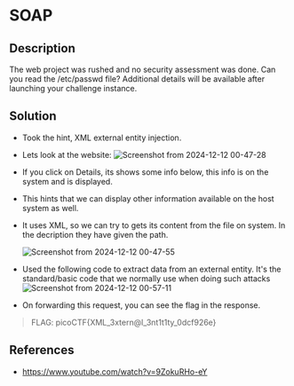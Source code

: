 # SOAP
## Description
The web project was rushed and no security assessment was done. Can you read the /etc/passwd file?
Additional details will be available after launching your challenge instance.

## Solution
- Took the hint, XML external entity injection.
- Lets look at the website:
  ![Screenshot from 2024-12-12 00-47-28](https://github.com/user-attachments/assets/d3cc5ad0-ce51-4108-9be2-55fd743e1db8)

 
- If you click on Details, its shows some info below, this info is on the system and is displayed.
- This hints that we can display other information available on the host system as well.
- It uses XML, so we can try to gets its content from the file on system. In the decription they have given the path.

  ![Screenshot from 2024-12-12 00-47-55](https://github.com/user-attachments/assets/2584e08e-a832-4950-aac9-0be021cf968d)

- Used the following code to extract data from an external entity. It's the standard/basic code that we normally use when doing such attacks
  ![Screenshot from 2024-12-12 00-57-11](https://github.com/user-attachments/assets/0f5dec51-e5c4-47cd-853d-e3db16e8227c)
- On forwarding this request, you can see the flag in the response.

 > FLAG: picoCTF{XML_3xtern@l_3nt1t1ty_0dcf926e}

## References
- https://www.youtube.com/watch?v=9ZokuRHo-eY
